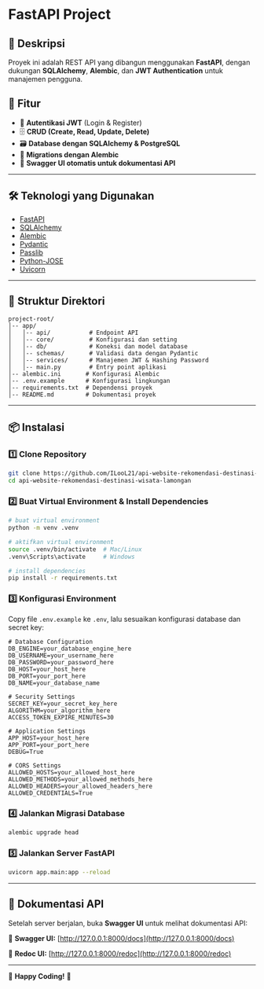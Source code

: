 # FastAPI Project

## 📌 Deskripsi
Proyek ini adalah REST API yang dibangun menggunakan **FastAPI**, dengan dukungan **SQLAlchemy**, **Alembic**, dan **JWT Authentication** untuk manajemen pengguna.

## 🚀 Fitur
- 🔐 **Autentikasi JWT** (Login & Register)
- 🗄️ **CRUD (Create, Read, Update, Delete)**
- 🗃️ **Database dengan SQLAlchemy & PostgreSQL**
- 🔄 **Migrations dengan Alembic**
- 📄 **Swagger UI otomatis untuk dokumentasi API**

---

## 🛠 Teknologi yang Digunakan
- [FastAPI](https://fastapi.tiangolo.com/)
- [SQLAlchemy](https://www.sqlalchemy.org/)
- [Alembic](https://alembic.sqlalchemy.org/)
- [Pydantic](https://docs.pydantic.dev/)
- [Passlib](https://passlib.readthedocs.io/)
- [Python-JOSE](https://github.com/mpdavis/python-jose)
- [Uvicorn](https://www.uvicorn.org/)

---

## 📂 Struktur Direktori
```
project-root/
│-- app/
│   │-- api/           # Endpoint API
│   │-- core/          # Konfigurasi dan setting
│   │-- db/            # Koneksi dan model database
│   │-- schemas/       # Validasi data dengan Pydantic
│   │-- services/      # Manajemen JWT & Hashing Password
│   │-- main.py        # Entry point aplikasi
│-- alembic.ini       # Konfigurasi Alembic
│-- .env.example      # Konfigurasi lingkungan
│-- requirements.txt  # Dependensi proyek
│-- README.md         # Dokumentasi proyek

```

---

## 📦 Instalasi
### 1️⃣ Clone Repository
```bash
git clone https://github.com/ILooL21/api-website-rekomendasi-destinasi-wisata-lamongan.git
cd api-website-rekomendasi-destinasi-wisata-lamongan
```

### 2️⃣ Buat Virtual Environment & Install Dependencies
```bash
# buat virtual environment
python -m venv .venv

# aktifkan virtual environment
source .venv/bin/activate  # Mac/Linux
.venv\Scripts\activate     # Windows

# install dependencies
pip install -r requirements.txt
```

### 3️⃣ Konfigurasi Environment
Copy file `.env.example` ke `.env`, lalu sesuaikan konfigurasi database dan secret key:
```
# Database Configuration
DB_ENGINE=your_database_engine_here
DB_USERNAME=your_username_here
DB_PASSWORD=your_password_here
DB_HOST=your_host_here
DB_PORT=your_port_here
DB_NAME=your_database_name

# Security Settings
SECRET_KEY=your_secret_key_here
ALGORITHM=your_algorithm_here
ACCESS_TOKEN_EXPIRE_MINUTES=30

# Application Settings
APP_HOST=your_host_here
APP_PORT=your_port_here
DEBUG=True

# CORS Settings
ALLOWED_HOSTS=your_allowed_host_here
ALLOWED_METHODS=your_allowed_methods_here
ALLOWED_HEADERS=your_allowed_headers_here
ALLOWED_CREDENTIALS=True

```

### 4️⃣ Jalankan Migrasi Database
```bash
alembic upgrade head
```

### 5️⃣ Jalankan Server FastAPI
```bash
uvicorn app.main:app --reload
```

---

## 📌 Dokumentasi API
Setelah server berjalan, buka **Swagger UI** untuk melihat dokumentasi API:

📌 **Swagger UI:** [http://127.0.0.1:8000/docs](http://127.0.0.1:8000/docs)

📌 **Redoc UI:** [http://127.0.0.1:8000/redoc](http://127.0.0.1:8000/redoc)

---

🚀 **Happy Coding!** 🎉

